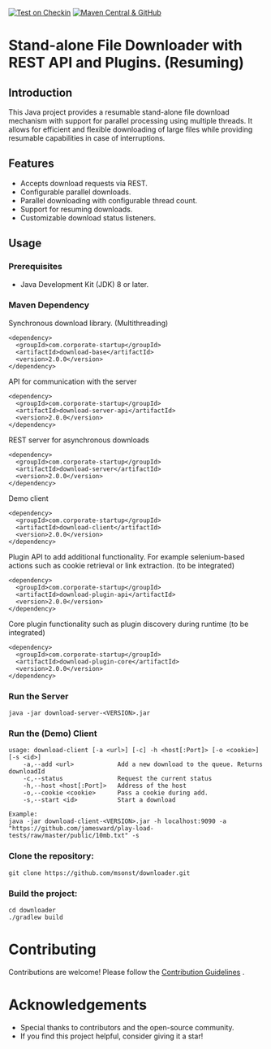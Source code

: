 [![Test on Checkin](https://github.com/msonst/downloader/actions/workflows/test.yml/badge.svg)](https://github.com/msonst/downloade-server/actions/workflows/test.yml) 
[![Maven Central & GitHub](https://github.com/msonst/downloader/actions/workflows/publish.yml/badge.svg)](https://github.com/msonst/downloader/actions/workflows/publish.yml)
# Stand-alone File Downloader with REST API and Plugins. (Resuming)

## Introduction

This Java project provides a resumable stand-alone file download mechanism with support for parallel processing using multiple threads. It allows for efficient and flexible downloading of large files while providing resumable capabilities in case of interruptions.

## Features

- Accepts download requests via REST.
- Configurable parallel downloads.
- Parallel downloading with configurable thread count.
- Support for resuming downloads.
- Customizable download status listeners.

## Usage

### Prerequisites

- Java Development Kit (JDK) 8 or later.

### Maven Dependency

Synchronous download library. (Multithreading)

	<dependency>
	  <groupId>com.corporate-startup</groupId>
	  <artifactId>download-base</artifactId>
	  <version>2.0.0</version>
	</dependency>	

API for communication with the server
	
	<dependency>
	  <groupId>com.corporate-startup</groupId>
	  <artifactId>download-server-api</artifactId>
	  <version>2.0.0</version>
	</dependency>	

REST server for asynchronous downloads

	<dependency>
	  <groupId>com.corporate-startup</groupId>
	  <artifactId>download-server</artifactId>
	  <version>2.0.0</version>
	</dependency>	
	
Demo client
	
	<dependency>
	  <groupId>com.corporate-startup</groupId>
	  <artifactId>download-client</artifactId>
	  <version>2.0.0</version>
	</dependency>

Plugin API to add additional functionality. For example selenium-based actions such as cookie retrieval or link extraction. (to be integrated)

	<dependency>
	  <groupId>com.corporate-startup</groupId>
	  <artifactId>download-plugin-api</artifactId>
	  <version>2.0.0</version>
	</dependency>	

Core plugin functionality such as plugin discovery during runtime (to be integrated)

	<dependency>
	  <groupId>com.corporate-startup</groupId>
	  <artifactId>download-plugin-core</artifactId>
	  <version>2.0.0</version>
	</dependency>

### Run the Server

	java -jar download-server-<VERSION>.jar
	
### Run the (Demo) Client

	usage: download-client [-a <url>] [-c] -h <host[:Port]> [-o <cookie>] [-s <id>]
		-a,--add <url>            Add a new download to the queue. Returns downloadId
		-c,--status               Request the current status
		-h,--host <host[:Port]>   Address of the host
		-o,--cookie <cookie>      Pass a cookie during add.
		-s,--start <id>           Start a download
	
	Example: 
	java -jar download-client-<VERSION>.jar -h localhost:9090 -a "https://github.com/jamesward/play-load-tests/raw/master/public/10mb.txt" -s


### Clone the repository:
	
	git clone https://github.com/msonst/downloader.git
   
### Build the project:

	cd downloader
	./gradlew build

# Contributing
Contributions are welcome! Please follow the [Contribution Guidelines](https://github.com/msonst/downloade-server/blob/main/CONTRIBUTING.md) .

# Acknowledgements

*   Special thanks to contributors and the open-source community.
*	If you find this project helpful, consider giving it a star!
